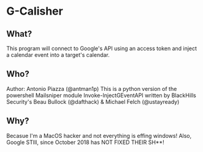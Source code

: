 # G-Calisher
## What?
This program will connect to Google's API using an access token and inject a calendar event into a target's calendar.
## Who?
Author: Antonio Piazza (@antman1p)
This is a python version of the powershell Mailsniper module Invoke-InjectGEventAPI written by BlackHills Security's 
Beau Bullock (@dafthack) & Michael Felch (@ustayready)
## Why?
Becasue I'm a MacOS hacker and not everything is effing windows!  Also, Google STIll, since October 2018 has NOT FIXED 
THEIR SH**!
